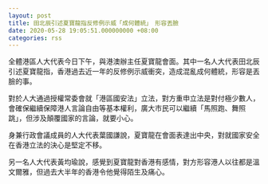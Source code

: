 ```yaml
---
layout: post
title: 田北辰引述夏寶龍指反修例示威「成何體統」　形容丟臉
date: 2020-05-28 19:05:51.000000000 +08:00
categories: rss
---
```


全體港區人大代表今日下午，與港澳辦主任夏寶龍會面。其中一名人大代表田北辰引述夏寶龍指，香港過去近一年的反修例示威衝突，造成混亂成何體統，形容是丟臉的事。

對於人大通過授權常委會就「港區國安法」立法，對方重申立法是對付極少數人，會確保繼續保障港人言論自由等基本權利，廣大市民可以繼續「馬照跑、舞照跳」，但涉及顛覆國家的言論，就要小心。

身兼行政會議成員的人大代表葉國謙說，夏寶龍在會面表達出中央，對就國家安全在香港立法的決心是堅定不移。

另一名人大代表黃均瑜說，感覺到夏寶龍對香港有感情，對方形容港人以往都是溫文爾雅，但過去大半年的香港令他覺得陌生及痛心。
